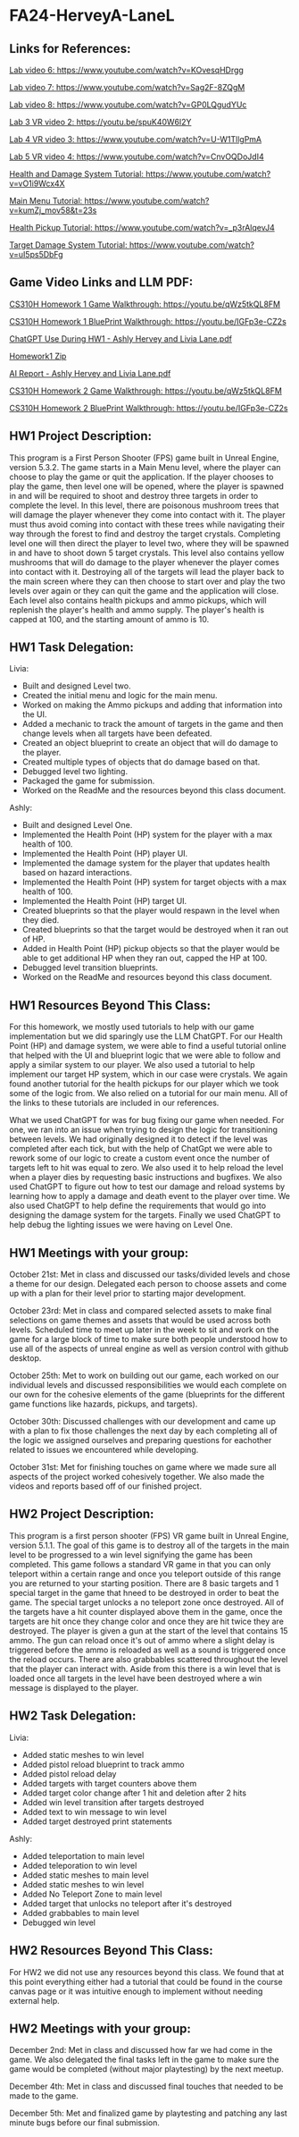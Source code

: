 # FA24-HerveyA-LaneL

## Links for References:

<a href="https://www.youtube.com/watch?v=KOvesqHDrgg">Lab video 6: https://www.youtube.com/watch?v=KOvesqHDrgg</a>

<a href="https://www.youtube.com/watch?v=Sag2F-8ZQgM">Lab video 7: https://www.youtube.com/watch?v=Sag2F-8ZQgM</a>

<a href="https://www.youtube.com/watch?v=GP0LQgudYUc">Lab video 8: https://www.youtube.com/watch?v=GP0LQgudYUc</a>

<a href="https://youtu.be/spuK40W6l2Y">Lab 3 VR video 2: https://youtu.be/spuK40W6l2Y</a>

<a href="https://www.youtube.com/watch?v=U-W1TllgPmA">Lab 4 VR video 3: https://www.youtube.com/watch?v=U-W1TllgPmA</a>

<a href="https://www.youtube.com/watch?v=CnvOQDoJdI4">Lab 5 VR video 4: https://www.youtube.com/watch?v=CnvOQDoJdI4</a>

<a href="https://www.youtube.com/watch?v=vO1i9Wcx4Xc">Health and Damage System Tutorial: https://www.youtube.com/watch?v=vO1i9Wcx4X</a>

<a href="https://www.youtube.com/watch?v=kumZj_mov58&t=23s">Main Menu Tutorial: https://www.youtube.com/watch?v=kumZj_mov58&t=23s</a>

<a href="https://www.youtube.com/watch?v=_p3rAlqevJ4">Health Pickup Tutorial: https://www.youtube.com/watch?v=_p3rAlqevJ4</a>

<a href="https://www.youtube.com/watch?v=uI5ps5DbFg">Target Damage System Tutorial: https://www.youtube.com/watch?v=uI5ps5DbFg</a>


## Game Video Links and LLM PDF:

<a href="https://youtu.be/qWz5tkQL8FM">CS310H Homework 1 Game Walkthrough: https://youtu.be/qWz5tkQL8FM</a>

<a href="https://youtu.be/IGFp3e-CZ2s">CS310H Homework 1 BluePrint Walkthrough: https://youtu.be/IGFp3e-CZ2s</a>

[ChatGPT Use During HW1 - Ashly Hervey and Livia Lane.pdf](https://github.com/user-attachments/files/17594139/ChatGPT.Use.During.HW1.-.Ashly.Hervey.and.Livia.Lane.pdf)

[Homework1 Zip](https://drive.google.com/file/d/1vV-ggF7BUum6O04hDh6aH3uhfrHhRJTg/view?usp=sharing)

[AI Report - Ashly Hervey and Livia Lane.pdf](https://github.com/user-attachments/files/18030759/AI.Report.-.Ashly.Hervey.and.Livia.Lane.pdf)

<a href="">CS310H Homework 2 Game Walkthrough: https://youtu.be/qWz5tkQL8FM</a>

<a href="">CS310H Homework 2 BluePrint Walkthrough: https://youtu.be/IGFp3e-CZ2s</a>



## HW1 Project Description:

This program is a First Person Shooter (FPS) game built in Unreal Engine, version 5.3.2. The game starts in a Main Menu level, where the player can choose to play the game or quit the application. If the player chooses to play the game, then level one will be opened, where the player is spawned in and will be required to shoot and destroy three targets in order to complete the level. In this level, there are poisonous mushroom trees that will damage the player whenever they come into contact with it. The player must thus avoid coming into contact with these trees while navigating their way through the forest to find and destroy the target crystals. Completing level one will then direct the player to level two, where they will be spawned in and have to shoot down 5 target crystals. This level also contains yellow mushrooms that will do damage to the player whenever the player comes into contact with it. Destroying all of the targets will lead the player back to the main screen where they can then choose to start over and play the two levels over again or they can quit the game and the application will close. Each level also contains health pickups and ammo pickups, which will replenish the player's health and ammo supply. The player's health is capped at 100, and the starting amount of ammo is 10. 


## HW1 Task Delegation:

Livia:
* Built and designed Level two.
* Created the initial menu and logic for the main menu. 
* Worked on making the Ammo pickups and adding that information into the UI. 
* Added a mechanic to track the amount of targets in the game and then change levels when all targets have been defeated. 
* Created an object blueprint to create an object that will do damage to the player.
* Created multiple types of objects that do damage based on that. 
* Debugged level two lighting.
* Packaged the game for submission.
* Worked on the ReadMe and the resources beyond this class document.

Ashly:
* Built and designed Level One.
* Implemented the Health Point (HP) system for the player with a max health of 100.
* Implemented the Health Point (HP) player UI.
* Implemented the damage system for the player that updates health based on hazard interactions.
* Implemented the Health Point (HP) system for target objects with a max health of 100. 
* Implemented the Health Point (HP) target UI.
* Created blueprints so that the player would respawn in the level when they died.
* Created blueprints so that the target would be destroyed when it ran out of HP. 
* Added in Health Point (HP) pickup objects so that the player would be able to get additional HP when they ran out, capped the HP at 100. 
* Debugged level transition blueprints.
* Worked on the ReadMe and resources beyond this class document.


## HW1 Resources Beyond This Class:

For this homework, we mostly used tutorials to help with our game implementation but we did sparingly use the LLM ChatGPT. For our Health Point (HP) and damage system, we were able to find a useful tutorial online that helped with the UI and blueprint logic that we were able to follow and apply a similar system to our player. We also used a tutorial to help implement our target HP system, which in our case were crystals. We again found another tutorial for the health pickups for our player which we took some of the logic from. We also relied on a tutorial for our main menu. All of the links to these tutorials are included in our references.

What we used ChatGPT for was for bug fixing our game when needed. For one, we ran into an issue when trying to design the logic for transitioning between levels. We had originally designed it to detect if the level was completed after each tick, but with the help of ChatGpt we were able to rework some of our logic to create a custom event once the number of targets left to hit was equal to zero. We also used it to help reload the level when a player dies by requesting basic instructions and bugfixes. We also used ChatGPT to figure out how to test our damage and reload systems by learning how to apply a damage and death event to the player over time. We also used ChatGPT to help define the requirements that would go into designing the damage system for the targets. Finally we used ChatGPT to help debug the lighting issues we were having on Level One. 


## HW1 Meetings with your group:

October 21st: Met in class and discussed our tasks/divided levels and chose a theme for our design. Delegated each person to choose assets and come up with a plan for their level prior to starting major development. 

October 23rd: Met in class and compared selected assets to make final selections on game themes and assets that would be used across both levels. Scheduled time to meet up later in the week to sit and work on the game for a large block of time to make sure both people understood how to use all of the aspects of unreal engine as well as version control with github desktop. 

October 25th: Met to work on building out our game, each worked on our individual levels and discussed responsibilities we would each complete on our own for the cohesive elements of the game (blueprints for the different game functions like hazards, pickups, and targets). 

October 30th: Discussed challenges with our development and came up with a plan to fix those challenges the next day by each completing all of the logic we assigned ourselves and preparing questions for eachother related to issues we encountered while developing.

October 31st: Met for finishing touches on game where we made sure all aspects of the project worked cohesively together. We also made the videos and reports based off of our finished project.


## HW2 Project Description:

This program is a first person shooter (FPS) VR game built in Unreal Engine, version 5.1.1. The goal of this game is to destroy all of the targets in the main level to be progressed to a win level signifying the game has been completed. This game follows a standard VR game in that you can only teleport within a certain range and once you teleport outside of this range you are returned to your starting position. There are 8 basic targets and 1 special target in the game that hneed to be destroyed in order to beat the game. The special target unlocks a no teleport zone once destroyed. All of the targets have a hit counter displayed above them in the game, once the targets are hit once they change color and once they are hit twice they are destroyed. The player is given a gun at the start of the level that contains 15 ammo. The gun can reload once it's out of ammo where a slight delay is triggered before the ammo is reloaded as well as a sound is triggered once the reload occurs. There are also grabbables scattered throughout the level that the player can interact with. Aside from this there is a win level that is loaded once all targets in the level have been destroyed where a win message is displayed to the player. 


## HW2 Task Delegation:

Livia:
* Added static meshes to win level
* Added pistol reload blueprint to track ammo
* Added pistol reload delay
* Added targets with target counters above them
* Added target color change after 1 hit and deletion after 2 hits
* Added win level transition after targets destroyed
* Added text to win message to win level
* Added target destroyed print statements

Ashly:
* Added teleportation to main level
* Added teleporation to win level
* Added static meshes to main level
* Added static meshes to win level
* Added No Teleport Zone to main level
* Added target that unlocks no teleport after it's destroyed
* Added grabbables to main level
* Debugged win level


## HW2 Resources Beyond This Class:
For HW2 we did not use any resources beyond this class. We found that at this point everything either had a tutorial that could be found in the course canvas page or it was intuitive enough to implement without needing external help. 

## HW2 Meetings with your group:

December 2nd: Met in class and discussed how far we had come in the game. We also delegated the final tasks left in the game to make sure the game would be completed (without major playtesting) by the next meetup. 

December 4th: Met in class and discussed final touches that needed to be made to the game. 

December 5th: Met and finalized game by playtesting and patching any last minute bugs before our final submission. 
